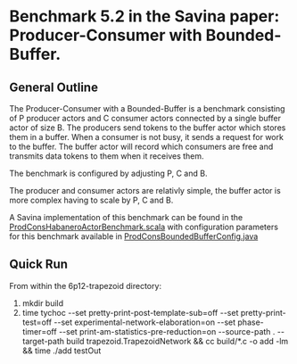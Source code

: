 # Benchmark 5.2 in the Savina paper: Producer-Consumer with Bounded-Buffer.

## General Outline

The Producer-Consumer with a Bounded-Buffer is a benchmark consisting of P producer actors and C consumer actors connected by a single buffer actor of size B. The producers send tokens to the buffer actor which stores them in a buffer. When a consumer is not busy, it sends a request for work to the buffer. The buffer actor will record which consumers are free and transmits data tokens to them when it receives them.

The benchmark is configured by adjusting P, C and B.

The producer and consumer actors are relativly simple, the buffer actor is more complex having to scale by P, C and B.

A Savina implementation of this benchmark can be found in the [ProdConsHabaneroActorBenchmark.scala](https://github.com/shamsimam/savina/blob/master/src/main/scala/edu/rice/habanero/benchmarks/bndbuffer/ProdConsHabaneroActorBenchmark.scala) with configuration parameters for this benchmark available in [ProdConsBoundedBufferConfig.java](https://github.com/shamsimam/savina/blob/master/src/main/java/edu/rice/habanero/benchmarks/bndbuffer/ProdConsBoundedBufferConfig.java)

## Quick Run
From within the 6p12-trapezoid directory:
1. mkdir build
2. time tychoc  --set pretty-print-post-template-sub=off --set pretty-print-test=off  --set experimental-network-elaboration=on --set phase-timer=off --set print-am-statistics-pre-reduction=on  --source-path . --target-path build trapezoid.TrapezoidNetwork && cc build/*.c -o add -lm && time ./add testOut
